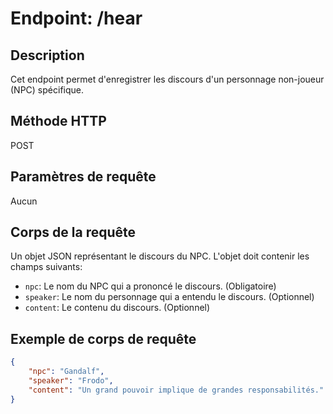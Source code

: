 # Endpoint: /hear

## Description
Cet endpoint permet d'enregistrer les discours d'un personnage non-joueur (NPC) spécifique.

## Méthode HTTP
POST

## Paramètres de requête
Aucun

## Corps de la requête
Un objet JSON représentant le discours du NPC. L'objet doit contenir les champs suivants:

- `npc`: Le nom du NPC qui a prononcé le discours. (Obligatoire)
- `speaker`: Le nom du personnage qui a entendu le discours. (Optionnel)
- `content`: Le contenu du discours. (Optionnel)

## Exemple de corps de requête
```json
{
    "npc": "Gandalf",
    "speaker": "Frodo",
    "content": "Un grand pouvoir implique de grandes responsabilités."
}